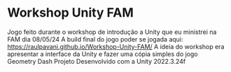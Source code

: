 # Workshop Unity FAM
 Jogo feito durante o workshop de introdução a Unity que eu ministrei na FAM dia 08/05/24
 A build final do jogo poder se jogada aqui: https://raulpavani.github.io/Workshop-Unity-FAM/
 A ideia do workshop era apresentar a interface da Unity e fazer uma cópia simples do jogo Geometry Dash 
 Projeto Desenvolvido com a Unity 2022.3.24f

